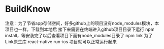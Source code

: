 # BuildKnow

注意：为了节省app存储空间，好多github上的项目没有node_modules模块，本项目也一样，下载到本地后
接下来需要在终端进入github项目目录下运行 npm install，等安装完了以后查看项目下面有node_modules目录了
npm link 为了Link原生库
react-native run-ios
项目就可以正常运行起来
